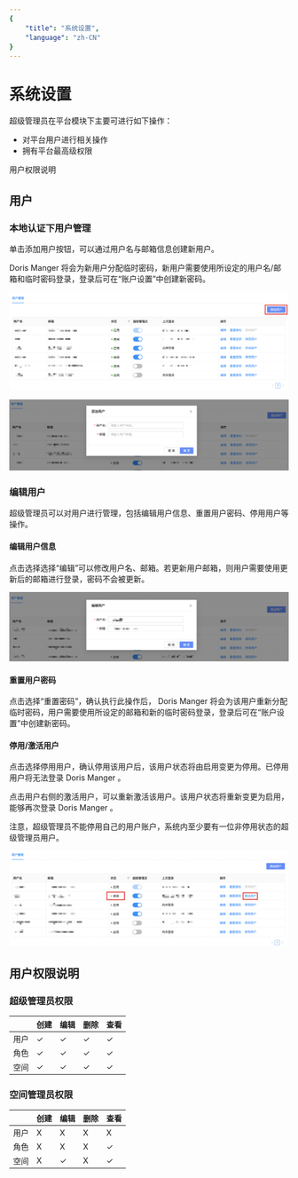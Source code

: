 ```yaml
---
{
    "title": "系统设置",
    "language": "zh-CN"
}
---
```


<!-- 
Licensed to the Apache Software Foundation (ASF) under one
or more contributor license agreements.  See the NOTICE file
distributed with this work for additional information
regarding copyright ownership.  The ASF licenses this file
to you under the Apache License, Version 2.0 (the
"License"); you may not use this file except in compliance
with the License.  You may obtain a copy of the License at

  http://www.apache.org/licenses/LICENSE-2.0

Unless required by applicable law or agreed to in writing,
software distributed under the License is distributed on an
"AS IS" BASIS, WITHOUT WARRANTIES OR CONDITIONS OF ANY
KIND, either express or implied.  See the License for the
specific language governing permissions and limitations
under the License.
-->

# 系统设置

超级管理员在平台模块下主要可进行如下操作：

- 对平台用户进行相关操作
- 拥有平台最高级权限

用户权限说明

## 用户

### 本地认证下用户管理

单击添加用户按钮，可以通过用户名与邮箱信息创建新用户。

 Doris Manger 将会为新用户分配临时密码，新用户需要使用所设定的用户名/邮箱和临时密码登录，登录后可在“账户设置”中创建新密码。

![](/docs/images/doris-manager/systemsettings-1.png)

![](/docs/images/doris-manager/systemsettings-2.png)


### 编辑用户

超级管理员可以对用户进行管理，包括编辑用户信息、重置用户密码、停用用户等操作。

#### 编辑用户信息

点击选择选择“编辑”可以修改用户名、邮箱。若更新用户邮箱，则用户需要使用更新后的邮箱进行登录，密码不会被更新。

![](/docs/images/doris-manager/systemsettings-3.png)

#### 重置用户密码

点击选择“重置密码”，确认执行此操作后， Doris Manger 将会为该用户重新分配临时密码，用户需要使用所设定的邮箱和新的临时密码登录，登录后可在“账户设置”中创建新密码。


#### 停用/激活用户

点击选择停用用户，确认停用该用户后，该用户状态将由启用变更为停用。已停用用户将无法登录 Doris Manger 。

点击用户右侧的激活用户，可以重新激活该用户。该用户状态将重新变更为启用，能够再次登录 Doris Manger 。

注意，超级管理员不能停用自己的用户账户，系统内至少要有一位非停用状态的超级管理员用户。

![](/docs/images/doris-manager/systemsettings-4.png)


## 用户权限说明

### 超级管理员权限
|   | 创建  | 编辑  | 删除  | 查看  |
|:----------|:----------|:----------|:----------|:----------|
| 用户    | ✓    | ✓    | ✓    | ✓    |
| 角色    | ✓    | ✓    | ✓    | ✓    |
| 空间    | ✓    | ✓    | ✓    | ✓    |

### 空间管理员权限
|   | 创建  | 编辑  | 删除  | 查看  |
|:----------|:----------|:----------|:----------|:----------|
| 用户    | X    | X    | X    | X    |
| 角色    | X    | X    | X    | ✓    |
| 空间    | X    | ✓    | X    | ✓    |

